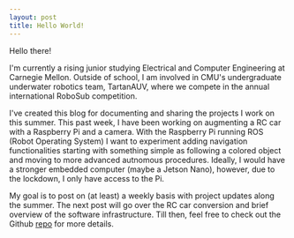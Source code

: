 ```yaml
---
layout: post
title: Hello World!
---
```


Hello there! 

I'm currently a rising junior studying Electrical and Computer Engineering at Carnegie Mellon. Outside of school, I am involved in CMU's undergraduate underwater robotics team, TartanAUV, where we compete 
in the annual international RoboSub competition. 

I've created this blog for documenting and sharing the projects I work on this summer. This past week, I have been working on augmenting a RC car with a Raspberry Pi and a camera. With the Raspberry Pi running ROS (Robot Operating System) I want to experiment adding navigation functionalities starting with something simple as following a colored object and moving to more advanced autnomous procedures. Ideally, I would have a stronger embedded computer (maybe a Jetson Nano), however, due to the lockdown, I only have access to the Pi. 

My goal is to post on (at least) a weekly basis with project updates along the summer. The next post will go over the RC car conversion and brief overview of the software infrastructure. Till then, feel free to check out the Github [repo](https://github.com/rishabhkjain/self-driving-car) for more details. 